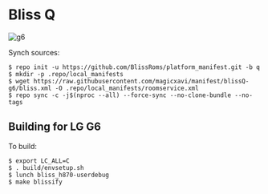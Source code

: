 # Bliss Q

![g6](https://github.com/magicxavi/manifest/raw/blissQ-g6/BLISS%20ROM_LG%20G6.png "g6")

Synch sources:

    $ repo init -u https://github.com/BlissRoms/platform_manifest.git -b q
    $ mkdir -p .repo/local_manifests
    $ wget https://raw.githubusercontent.com/magicxavi/manifest/blissQ-g6/bliss.xml -O .repo/local_manifests/roomservice.xml
    $ repo sync -c -j$(nproc --all) --force-sync --no-clone-bundle --no-tags

Building for LG G6
---------------

To build:

    $ export LC_ALL=C
    $ . build/envsetup.sh
    $ lunch bliss_h870-userdebug
    $ make blissify
